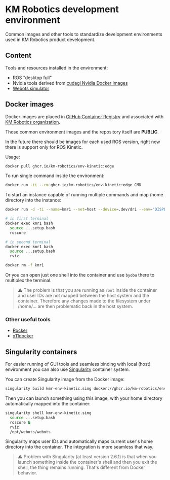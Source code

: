 # KM Robotics development environment

Common images and other tools to standardize development environments used in KM Robotics product development.

## Content

Tools and resources installed in the environment:

* ROS "desktop full"
* Nvidia tools derived from [cudagl Nvidia Docker images](https://hub.docker.com/r/nvidia/cudagl)
* [Webots simulator](https://cyberbotics.com/)

## Docker images

Docker images are placed in [GitHub Container Registry](https://github.com/orgs/km-robotics/packages) and associated with [KM Robotics organization](https://github.com/km-robotics).

Those common environment images and the repository itself are __PUBLIC__.

In the future there should be images for each used ROS version, right now there is support only for ROS Kinetic.

Usage:

```bash
docker pull ghcr.io/km-robotics/env-kinetic:edge
```

To run single command inside the environment:

```bash
docker run -ti --rm ghcr.io/km-robotics/env-kinetic:edge CMD
```

To start an instance capable of running multiple commands and map /home directory into the instance:

```bash
docker run -d -ti --name=kmr1 --net=host --device=.dev/dri --env="DISPLAY" -v $HOME/.Xauthority:/root/.Xauthority:rw -v /home:/home ghcr.io/km-robotics/env-kinetic:edge bash

# in first terminal
docker exec kmr1 bash
  source ...setup.bash
  roscore

# in second terminal
docker exec kmr1 bash
  source ...setup.bash
  rviz

docker rm -f kmr1
```

Or you can open just one shell into the container and use `byobu` there to multiplex the terminal.

> :warning: The problem is that you are running as `root` inside the container and user IDs are not mapped between the host system and the container. Therefore any changes made to the filesystem under /home/... are then problematic back in the host system.

### Other useful tools

* [Rocker](https://github.com/osrf/rocker)
* [x11docker](https://github.com/mviereck/x11docker)

## Singularity containers

For easier running of GUI tools and seamless binding with local (host) environment you can also use [Singularity](https://sylabs.io/singularity/) container system.

You can create Singularity image from the Docker image:

```bash
singularity build kmr-env-kinetic.simg docker://ghcr.io/km-robotics/env-kinetic:edge
```

Then you can launch something using this image, with your home directory automatically mapped into the container:

```bash
singularity shell kmr-env-kinetic.simg
  source ...setup.bash
  roscore &
  rviz
  /opt/webots/webots
```

Singularity maps user IDs and automatically maps current user's home directory into the container. The integration is more seamless that way.

> :warning: Problem with Singularity (at least version 2.6.1) is that when you launch something inside the container's shell and then you exit the shell, the thing remains running. That's different from Docker behavior.
